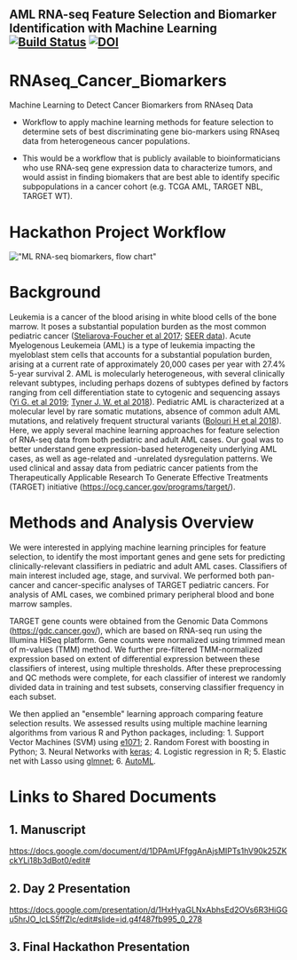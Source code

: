 AML RNA-seq Feature Selection and Biomarker Identification with Machine Learning [![Build Status](https://travis-ci.org/NCBI-Hackathons/RNAseq_Cancer_Biomarkers.svg?branch=master)](https://travis-ci.org/NCBI-Hackathons/RNAseq_Cancer_Biomarkers) [![DOI](https://zenodo.org/badge/169003170.svg)](https://zenodo.org/badge/latestdoi/169003170)
---

# RNAseq_Cancer_Biomarkers
Machine Learning to Detect Cancer Biomarkers from RNAseq Data

- Workflow to apply machine learning methods for feature selection to determine sets of best discriminating gene bio-markers using RNAseq data from heterogeneous cancer populations.

- This would be a workflow that is publicly available to bioinformaticians who use RNA-seq gene expression data to characterize tumors, and would assist in finding biomakers that are best able to identify specific subpopulations in a cancer cohort (e.g. TCGA AML, TARGET NBL, TARGET WT). 


# Hackathon Project Workflow
!["ML RNA-seq biomarkers, flow chart"](https://github.com/NCBI-Hackathons/RNAseq_Cancer_Biomarkers/blob/master/ml-fhack_day1-flowchart_v2_SeanMaden.jpg "Day 1 Flowchart")

# Background
Leukemia is a cancer of the blood arising in white blood cells of the bone marrow. It poses a substantial population burden as the most common pediatric cancer ([Steliarova-Foucher et al 2017](https://www.ncbi.nlm.nih.gov/pubmed/28410997); [SEER data](https://seer.cancer.gov/statfacts/html/amyl.html)). Acute Myelogenous Leukemeia (AML) is a type of leukemia impacting the myeloblast stem cells that accounts for a substantial population burden, arising at a current rate of approximately 20,000 cases per year with 27.4% 5-year survival 2. AML is molecularly heterogeneous, with several clinically relevant subtypes, including perhaps dozens of subtypes defined by factors ranging from cell differentiation state to cytogenic and sequencing assays ([Yi G. et al 2019](https://www.sciencedirect.com/science/article/pii/S2211124718320588?via%3Dihub); [Tyner J. W. et al 2018](https://www.nature.com/articles/s41586-018-0623-z)). Pediatric AML is characterized at a molecular level by rare somatic mutations, absence of common adult AML mutations, and relatively frequent structural variants ([Bolouri H et al 2018](https://www.nature.com/articles/nm.4439)). Here, we apply several machine learning approaches for feature selection of RNA-seq data from both pediatric and adult AML cases. Our goal was to better understand gene expression-based heterogeneity underlying AML cases, as well as age-related and -unrelated dysregulation patterns. We used clinical and assay data from pediatric cancer patients from the Therapeutically Applicable Research To Generate Effective Treatments (TARGET) initiative (https://ocg.cancer.gov/programs/target/).

# Methods and Analysis Overview
We were interested in applying machine learning principles for feature selection, to identify the most important genes and gene sets for predicting clinically-relevant classifiers in pediatric and adult AML cases. Classifiers of main interest included age, stage, and survival. We performed both pan-cancer and cancer-specific analyses of TARGET pediatric cancers. For analysis of AML cases, we combined primary peripheral blood and bone marrow samples. 

TARGET gene counts were obtained from the Genomic Data Commons (https://gdc.cancer.gov/), which are based on RNA-seq run using the Illumina HiSeq platform. Gene counts were normalized using trimmed mean of m-values (TMM) method. We further pre-filtered TMM-normalized expression based on extent of differential expression between these classifiers of interest, using multiple thresholds. After these preprocessing and QC methods were complete, for each classifier of interest we randomly divided data in training and test subsets, conserving classifier frequency in each subset.

We then applied an "ensemble" learning approach comparing feature selection results. We assessed results using multiple machine learning algorithms from various R and Python packages, including: 1. Support Vector Machines (SVM) using [e1071](https://cran.r-project.org/web/packages/e1071/index.html); 2. Random Forest with boosting in Python; 3. Neural Networks with [keras](https://cran.r-project.org/web/packages/keras/index.html); 4. Logistic regression in R; 5. Elastic net with Lasso using [glmnet](https://cran.r-project.org/web/packages/glmnet/index.html); 6. [AutoML](https://pypi.org/project/automl/). 

# Links to Shared Documents

## 1. Manuscript
https://docs.google.com/document/d/1DPAmUFfggAnAjsMIPTs1hV90k25ZKckYLi18b3dBot0/edit#

## 2. Day 2 Presentation
https://docs.google.com/presentation/d/1HxHyaGLNxAbhsEd2OVs6R3HiGGu5hrJO_lcLS5ffZlc/edit#slide=id.g4f487fb995_0_278

## 3. Final Hackathon Presentation
